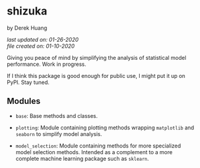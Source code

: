 # shizuka

by Derek Huang

_last updated on: 01-26-2020_  
_file created on: 01-10-2020_

Giving you peace of mind by simplifying the analysis of statistical model performance. Work in progress.

If I think this package is good enough for public use, I might put it up on PyPI. Stay tuned.

## Modules

* `base`: Base methods and classes.

* `plotting`: Module containing plotting methods wrapping `matplotlib` and `seaborn` to simplify model analysis.

* `model_selection`: Module containing methods for more specialized model selection methods. Intended as a complement to a more complete machine learning package such as `sklearn`.
